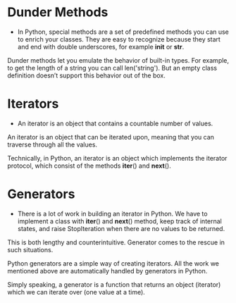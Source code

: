 # Dunder Methods
  - In Python, special methods are a set of predefined methods you can use to enrich your classes. They are easy to recognize because they start and end with double underscores, for example __init__ or __str__.

  Dunder methods let you emulate the behavior of built-in types. For example, to get the length of a string you can call len('string'). But an empty class definition doesn’t support this behavior out of the box.

# Iterators
- An iterator is an object that contains a countable number of values.

An iterator is an object that can be iterated upon, meaning that you can traverse through all the values.

Technically, in Python, an iterator is an object which implements the iterator protocol, which consist of the methods __iter__() and __next__().

# Generators
- There is a lot of work in building an iterator in Python. We have to implement a class with __iter__() and __next__() method, keep track of internal states, and raise StopIteration when there are no values to be returned.

This is both lengthy and counterintuitive. Generator comes to the rescue in such situations.

Python generators are a simple way of creating iterators. All the work we mentioned above are automatically handled by generators in Python.

Simply speaking, a generator is a function that returns an object (iterator) which we can iterate over (one value at a time).


